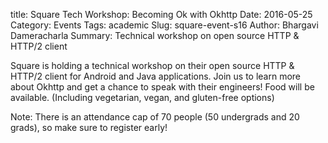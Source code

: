 title: Square Tech Workshop: Becoming Ok with Okhttp
Date: 2016-05-25
Category: Events
Tags: academic
Slug: square-event-s16
Author: Bhargavi Dameracharla
Summary: Technical workshop on open source HTTP & HTTP/2 client

Square is holding a technical workshop on their open source HTTP & HTTP/2 client for Android and Java applications. 
Join us to learn more about Okhttp and get a chance to speak with their engineers!
Food will be available. (Including vegetarian, vegan, and gluten-free options)

Note: There is an attendance cap of 70 people (50 undergrads and 20 grads), so make sure to register early! 
